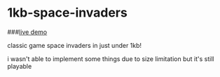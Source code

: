 1kb-space-invaders
==================
###[live demo](http://olivierrr.github.io/1kb-space-invaders/test.html)

classic game space invaders in just under 1kb!

i wasn't able to implement some things due to size limitation but it's still playable
